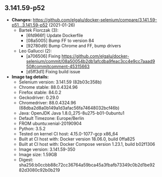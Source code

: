 ## 3.141.59-p52
 + **Changes:** https://github.com/elgalu/docker-selenium/compare/3.141.59-p51...3.141.59-p52 (2021-01-26)
    + Bartek Florczak (3):
        * [6fd966f] Update Dockerfile
        * [08a5005] Bump FF to version 84
        * [92780d9] Bump Chrome and FF, bump drivers
    + Leo Gallucci (2):
        * [a706506] Fixing https://github.com/elgalu/docker-selenium/commit/08a50054b2db1afcdba9feac3cc4e9cc7aaad950#commitcomment-45315663
        * [d5ff3d1] Fixing build issue
 + **Image tag details:**
    + Selenium version: 3.141.59 (82b03c358b)
    + Chrome stable:  88.0.4324.96
    + Firefox stable: 84.0.2
    + Geckodriver: 0.29.0
    + Chromedriver: 88.0.4324.96 (68dba2d8a0b149a1d3afac56fa74648032bcf46b)
    + Java: OpenJDK Java 1.8.0_275-8u275-b01-0ubuntu1
    + Default Timezone: Europe/Berlin
    + FROM ubuntu:xenial-20190904
    + Python: 3.5.2
    + Tested on kernel CI  host: 4.15.0-1077-gcp x86_64
    + Built at CI  host with: Docker version 18.06.0, build 0ffa825
    + Built at CI  host with: Docker Compose version 1.23.1, build b02f1306
    + Image version: 3.141.59-350
    + Image size: 1.59GB
    + Digest: sha256:b0ccbb88c72cc36764a59bca45a3fbafb73349c0b2d1be9282d3080c92b0b219

